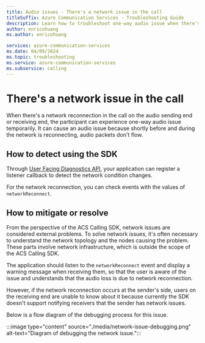 ```yaml
---
title: Audio issues - There's a network issue in the call
titleSuffix: Azure Communication Services - Troubleshooting Guide
description: Learn how to troubleshoot one-way audio issue when there's a network issue in the call.
author: enricohuang
ms.author: enricohuang

services: azure-communication-services
ms.date: 04/09/2024
ms.topic: troubleshooting
ms.service: azure-communication-services
ms.subservice: calling
---
```


# There's a network issue in the call
When there's a network reconnection in the call on the audio sending end or receiving end, the participant can experience one-way audio issue temporarily.
It can cause an audio issue because shortly before and during the network is reconnecting, audio packets don't flow.

## How to detect using the SDK
Through [User Facing Diagnostics API](../../../../concepts/voice-video-calling/user-facing-diagnostics.md), your application can register a listener callback to detect the network condition changes.

For the network reconnection, you can check events with the values of `networkReconnect`.

## How to mitigate or resolve
From the perspective of the ACS Calling SDK, network issues are considered external problems.
To solve network issues, it's often necessary to understand the network topology and the nodes causing the problem.
These parts involve network infrastructure, which is outside the scope of the ACS Calling SDK.

The application should listen to the `networkReconnect` event and display a warning message when receiving them,
so that the user is aware of the issue and understands that the audio loss is due to network reconnection.

However, if the network reconnection occurs at the sender's side,
users on the receiving end are unable to know about it because currently the SDK doesn't support notifying receivers that the sender has network issues.

Below is a flow diagram of the debugging process for this issue.

:::image type="content" source="./media/network-issue-debugging.png" alt-text="Diagram of debugging the network issue.":::
